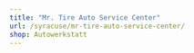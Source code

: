 ```yaml
---
title: "Mr. Tire Auto Service Center"
url: /syracuse/mr-tire-auto-service-center/
shop: Autowerkstatt
---
```

